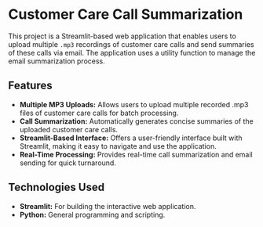 # Customer Care Call Summarization
This project is a Streamlit-based web application that enables users to upload multiple `.mp3` recordings of customer care calls and send summaries of these calls via email. The application uses a utility function to manage the email summarization process.

## Features

- **Multiple MP3 Uploads:**
Allows users to upload multiple recorded .mp3 files of customer care calls for batch processing.
- **Call Summarization:**
Automatically generates concise summaries of the uploaded customer care calls.
- **Streamlit-Based Interface:**
Offers a user-friendly interface built with Streamlit, making it easy to navigate and use the application.
- **Real-Time Processing:**
Provides real-time call summarization and email sending for quick turnaround.

## Technologies Used
- **Streamlit:** For building the interactive web application.
- **Python:** General programming and scripting.

## 